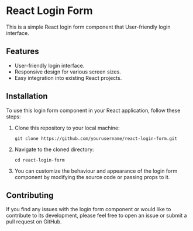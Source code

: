 # React Login Form

This is a simple React login form component that User-friendly login interface.

## Features

- User-friendly login interface.
- Responsive design for various screen sizes.
- Easy integration into existing React projects.

## Installation

To use this login form component in your React application, follow these steps:

1. Clone this repository to your local machine:

   ```
   git clone https://github.com/yourusername/react-login-form.git
   ```
2. Navigate to the cloned directory:
   ```
   cd react-login-form
   ```
4. You can customize the behaviour and appearance of the login form component by modifying the source code or passing props to it.

## Contributing

If you find any issues with the login form component or would like to contribute to its development, please feel free to open an issue or submit a pull request on GitHub.



